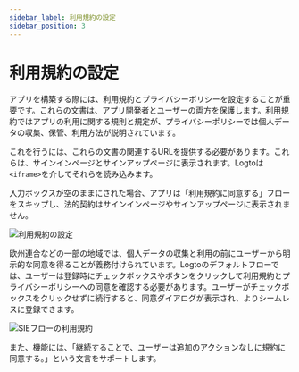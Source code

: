 ```yaml
---
sidebar_label: 利用規約の設定
sidebar_position: 3
---
```


# 利用規約の設定

アプリを構築する際には、利用規約とプライバシーポリシーを設定することが重要です。これらの文書は、アプリ開発者とユーザーの両方を保護します。利用規約ではアプリの利用に関する規則と規定が、プライバシーポリシーでは個人データの収集、保管、利用方法が説明されています。

これを行うには、これらの文書の関連するURLを提供する必要があります。これらは、サインインページとサインアップページに表示されます。Logtoは`<iframe>`を介してそれらを読み込みます。

入力ボックスが空のままにされた場合、アプリは「利用規約に同意する」フローをスキップし、法的契約はサインインページやサインアップページに表示されません。

![利用規約の設定](./assets/sie-terms.png)

欧州連合などの一部の地域では、個人データの収集と利用の前にユーザーから明示的な同意を得ることが義務付けられています。Logtoのデフォルトフローでは、ユーザーは登録時にチェックボックスやボタンをクリックして利用規約とプライバシーポリシーへの同意を確認する必要があります。ユーザーがチェックボックスをクリックせずに続行すると、同意ダイアログが表示され、よりシームレスに登録できます。

![SIEフローの利用規約](./assets/sie-terms-sie-flow.png)

また、機能には、「継続することで、ユーザーは追加のアクションなしに規約に同意する。」という文言をサポートします。